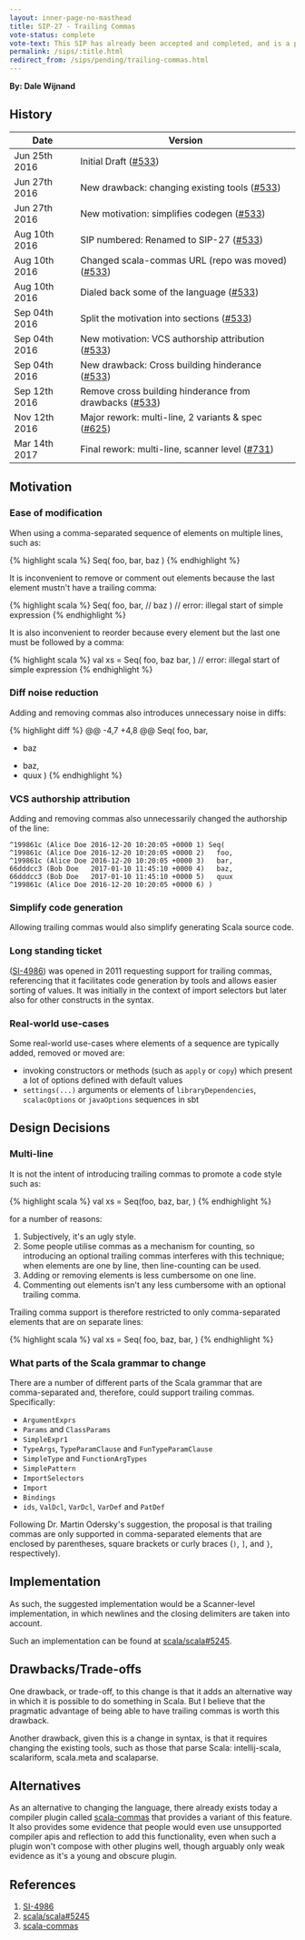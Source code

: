 ```yaml
---
layout: inner-page-no-masthead
title: SIP-27 - Trailing Commas
vote-status: complete
vote-text: This SIP has already been accepted and completed, and is a part of Scala 2.12.2.
permalink: /sips/:title.html
redirect_from: /sips/pending/trailing-commas.html
---
```


**By: Dale Wijnand**

## History

| Date           | Version                                                    |
| ---------------|------------------------------------------------------------|
| Jun 25th 2016  | Initial Draft ([#533][])                                   |
| Jun 27th 2016  | New drawback: changing existing tools ([#533][])           |
| Jun 27th 2016  | New motivation: simplifies codegen ([#533][])              |
| Aug 10th 2016  | SIP numbered: Renamed to SIP-27 ([#533][])                 |
| Aug 10th 2016  | Changed scala-commas URL (repo was moved) ([#533][])       |
| Aug 10th 2016  | Dialed back some of the language ([#533][])                |
| Sep 04th 2016  | Split the motivation into sections ([#533][])              |
| Sep 04th 2016  | New motivation: VCS authorship attribution ([#533][])      |
| Sep 04th 2016  | New drawback: Cross building hinderance ([#533][])         |
| Sep 12th 2016  | Remove cross building hinderance from drawbacks ([#533][]) |
| Nov 12th 2016  | Major rework: multi-line, 2 variants & spec ([#625][])     |
| Mar 14th 2017  | Final rework: multi-line, scanner level ([#731][])         |

## Motivation

### Ease of modification

When using a comma-separated sequence of elements on multiple lines, such as:

{% highlight scala %}
Seq(
  foo,
  bar,
  baz
)
{% endhighlight %}

It is inconvenient to remove or comment out elements because the last element mustn't have a trailing comma:

{% highlight scala %}
Seq(
  foo,
  bar,
//  baz
)       // error: illegal start of simple expression
{% endhighlight %}

It is also inconvenient to reorder because every element but the last one must be followed by a comma:

{% highlight scala %}
val xs = Seq(
  foo,
  baz
  bar,
)       // error: illegal start of simple expression
{% endhighlight %}

### Diff noise reduction

Adding and removing commas also introduces unnecessary noise in diffs:

{% highlight diff %}
@@ -4,7 +4,8 @@
 Seq(
   foo,
   bar,
-  baz
+  baz,
+  quux
 )
{% endhighlight %}

### VCS authorship attribution

Adding and removing commas also unnecessarily changed the authorship of the line:

~~~
^199861c (Alice Doe 2016-12-20 10:20:05 +0000 1) Seq(
^199861c (Alice Doe 2016-12-20 10:20:05 +0000 2)   foo,
^199861c (Alice Doe 2016-12-20 10:20:05 +0000 3)   bar,
66dddcc3 (Bob Doe   2017-01-10 11:45:10 +0000 4)   baz,
66dddcc3 (Bob Doe   2017-01-10 11:45:10 +0000 5)   quux
^199861c (Alice Doe 2016-12-20 10:20:05 +0000 6) )
~~~

### Simplify code generation

Allowing trailing commas would also simplify generating Scala source code.

### Long standing ticket

([SI-4986][]) was opened in 2011 requesting support for trailing commas, referencing that it facilitates code generation by tools and allows easier sorting of values. It was initially in the context of import selectors but later also for other constructs in the syntax.

### Real-world use-cases

Some real-world use-cases where elements of a sequence are typically added, removed or moved are:

* invoking constructors or methods (such as `apply` or `copy`) which present a lot of options defined with default values
* `settings(...)` arguments or elements of `libraryDependencies`, `scalacOptions` or `javaOptions` sequences in sbt

## Design Decisions

### Multi-line

It is not the intent of introducing trailing commas to promote a code style such as:

{% highlight scala %}
val xs = Seq(foo, baz, bar, )
{% endhighlight %}

for a number of reasons:

1. Subjectively, it's an ugly style.
2. Some people utilise commas as a mechanism for counting, so introducing an optional trailing commas interferes with this technique; when elements are one by line, then line-counting can be used.
3. Adding or removing elements is less cumbersome on one line.
4. Commenting out elements isn't any less cumbersome with an optional trailing comma.

Trailing comma support is therefore restricted to only comma-separated elements that are on separate lines:

{% highlight scala %}
val xs = Seq(
  foo,
  baz,
  bar,
)
{% endhighlight %}

### What parts of the Scala grammar to change

There are a number of different parts of the Scala grammar that are comma-separated and, therefore, could support trailing commas. Specifically:

* `ArgumentExprs`
* `Params` and `ClassParams`
* `SimpleExpr1`
* `TypeArgs`, `TypeParamClause` and `FunTypeParamClause`
* `SimpleType` and `FunctionArgTypes`
* `SimplePattern`
* `ImportSelectors`
* `Import`
* `Bindings`
* `ids`, `ValDcl`, `VarDcl`, `VarDef` and `PatDef`

Following Dr. Martin Odersky's suggestion, the proposal is that trailing commas are only supported in comma-separated elements that are enclosed by parentheses, square brackets or curly braces (`)`, `]`, and `}`, respectively).

## Implementation

As such, the suggested implementation would be a Scanner-level implementation, in which newlines and the closing delimiters are taken into account.

Such an implementation can be found at [scala/scala#5245][].

## Drawbacks/Trade-offs

One drawback, or trade-off, to this change is that it adds an alternative way in which it is possible to do something in Scala. But I believe that the pragmatic advantage of being able to have trailing commas is worth this drawback.

Another drawback, given this is a change in syntax, is that it requires changing the existing tools, such as those that parse Scala: intellij-scala, scalariform, scala.meta and scalaparse.

## Alternatives

As an alternative to changing the language, there already exists today a compiler plugin called [scala-commas][] that provides a variant of this feature. It also provides some evidence that people would even use unsupported compiler apis and reflection to add this functionality, even when such a plugin won't compose with other plugins well, though arguably only weak evidence as it's a young and obscure plugin.

## References

1. [SI-4986][]
2. [scala/scala#5245][]
3. [scala-commas][]

[SI-4986]: https://issues.scala-lang.org/browse/SI-4986
[scala/scala#5245]: https://github.com/scala/scala/pull/5245
[scala-commas]: https://github.com/47deg/scala-commas
[#533]: https://github.com/scala/docs.scala-lang/pull/533
[#625]: https://github.com/scala/docs.scala-lang/pull/625
[#731]: https://github.com/scala/docs.scala-lang/pull/731
